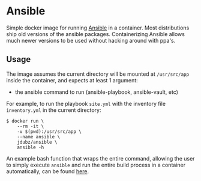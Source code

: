 Ansible
=======

Simple docker image for running [Ansible](http://docs.ansible.com/ansible/intro.html) in a container.  Most distributions ship old versions of the ansible packages.  Containerizing Ansible allows much newer versions to be used without hacking around with ppa's.

Usage
-----

The image assumes the current directory will be mounted at `/usr/src/app` inside the container, and expects at least 1 argument: 
- the ansible command to run (ansible-playbook, ansible-vault, etc)

For example, to run the playbook `site.yml` with the inventory file
`inventory.yml` in the current directory:

```shell
$ docker run \
    --rm -it \
    -v $(pwd):/usr/src/app \
    --name ansible \
    jdubz/ansible \
	ansible -h
```

An example bash function that wraps the entire command, allowing the user to simply execute `ansible` and run the entire build process in a container automatically, can be found [here](https://github.com/t3hpr1m3/dotfiles/blob/51d1e76c63d741a29edefdf1d1f9ef14351fbb3e/home/.docker_wrappers#L1).
